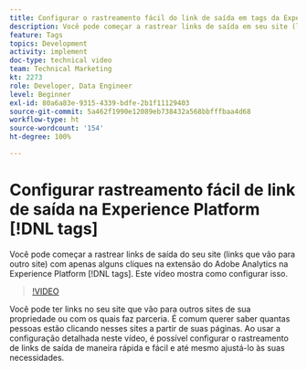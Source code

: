 ```yaml
---
title: Configurar o rastreamento fácil do link de saída em tags da Experience Platform
description: Você pode começar a rastrear links de saída em seu site (links que levam a outro site) com apenas alguns cliques na extensão do Adobe Analytics em tags da Experience Platform. Este vídeo mostra como configurar isso.
feature: Tags
topics: Development
activity: implement
doc-type: technical video
team: Technical Marketing
kt: 2273
role: Developer, Data Engineer
level: Beginner
exl-id: 80a6a83e-9315-4339-bdfe-2b1f11129403
source-git-commit: 5a462f1990e12089eb738432a568bbfffbaa4d68
workflow-type: ht
source-wordcount: '154'
ht-degree: 100%

---
```


# Configurar rastreamento fácil de link de saída na Experience Platform [!DNL tags]

Você pode começar a rastrear links de saída do seu site (links que vão para outro site) com apenas alguns cliques na extensão do Adobe Analytics na Experience Platform [!DNL tags]. Este vídeo mostra como configurar isso.

>[!VIDEO](https://video.tv.adobe.com/v/25763/?quality=12&learn=on)

Você pode ter links no seu site que vão para outros sites de sua propriedade ou com os quais faz parceria. É comum querer saber quantas pessoas estão clicando nesses sites a partir de suas páginas. Ao usar a configuração detalhada neste vídeo, é possível configurar o rastreamento de links de saída de maneira rápida e fácil e até mesmo ajustá-lo às suas necessidades.
